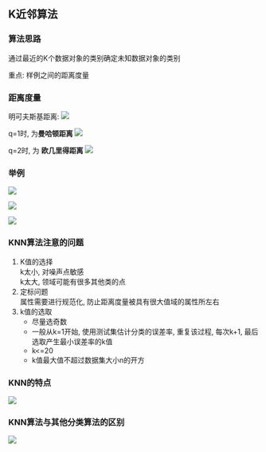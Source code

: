 ## K近邻算法
### 算法思路
通过最近的K个数据对象的类别确定未知数据对象的类别

重点: 样例之间的距离度量

### 距离度量
明可夫斯基距离:
![](https://gitee.com/four_four/picgo/raw/master/img/20211214212412.png)

q=1时, 为**曼哈顿距离**
![](https://gitee.com/four_four/picgo/raw/master/img/20211214212438.png)

q=2时, 为 **欧几里得距离**
![](https://gitee.com/four_four/picgo/raw/master/img/20211214212500.png)

### 举例
![](https://gitee.com/four_four/picgo/raw/master/img/20211214212612.png)

![](https://gitee.com/four_four/picgo/raw/master/img/20211214212626.png)

![](https://gitee.com/four_four/picgo/raw/master/img/20211214212640.png)


### KNN算法注意的问题
1. K值的选择<br>k太小, 对噪声点敏感<br>k太大, 领域可能有很多其他类的点
2. 定标问题<br>属性需要进行规范化, 防止距离度量被具有很大值域的属性所左右
3. k值的选取
	+ 尽量选奇数
	+ 一般从k=1开始, 使用测试集估计分类的误差率, 重复该过程, 每次k+1, 最后选取产生最小误差率的k值
	+ k<=20
	+ k值最大值不超过数据集大小n的开方

### KNN的特点
![](https://gitee.com/four_four/picgo/raw/master/img/20211214213134.png)

### KNN算法与其他分类算法的区别
![](https://gitee.com/four_four/picgo/raw/master/img/20211214213156.png)
